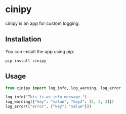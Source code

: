 # cinipy

cinipy is an app for custom logging.

## Installation

You can install the app using pip:
  
`pip install cinipy`

## Usage

```python
from cinipy import log_info, log_warning, log_error

log_info("This is an info message.")
log_warning({"key": "value", "key2": [1, 2, 3]})
log_error(["error", {"key": "value"}])
